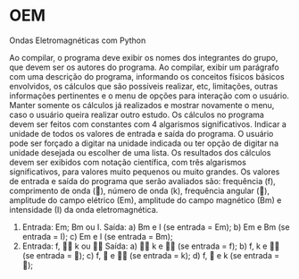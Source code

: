 # OEM
Ondas Eletromagnéticas com Python

Ao compilar, o programa deve exibir os nomes dos integrantes do grupo, que devem ser os autores do programa.
Ao compilar, exibir um parágrafo com uma descrição do programa, informando os conceitos físicos básicos
envolvidos, os cálculos que são possíveis realizar, etc, limitações, outras informações pertinentes e o menu de
opções para interação com o usuário. Manter somente os cálculos já realizados e mostrar novamente o menu, caso
o usuário queira realizar outro estudo.
Os cálculos no programa devem ser feitos com constantes com 4 algarismos significativos. Indicar a unidade de
todos os valores de entrada e saída do programa. O usuário pode ser forçado a digitar na unidade indicada ou ter
opção de digitar na unidade desejada ou escolher de uma lista.
Os resultados dos cálculos devem ser exibidos com notação científica, com três algarismos significativos, para
valores muito pequenos ou muito grandes.
Os valores de entrada e saída do programa que serão avaliados são: frequência (f), comprimento de onda (),
número de onda (k), frequência angular (), amplitude do campo elétrico (Em), amplitude do campo magnético (Bm)
e intensidade (I) da onda eletromagnética.
1) Entrada: Em; Bm ou I.
Saída: a) Bm e I (se entrada = Em); b) Em e Bm (se entrada = I); c) Em e I (se entrada = Bm);
2) Entrada: f,  k ou 
Saída: a)  k e  (se entrada = f); b) f, k e  (se entrada = ); c) f,  e  (se entrada = k); d) f,  e k (se
entrada = );

